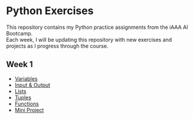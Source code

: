 # Python Exercises

This repository contains my Python practice assignments from the iAAA AI Bootcamp.  
Each week, I will be updating this repository with new exercises and projects as I progress through the course.

## Week 1
- [Variables](week1/variables/)
- [Input & Output](week1/input_output/)
- [Lists](week1/lists/)
- [Tuples](week1/tuples/)
- [Functions](week1/functions/)
- [Mini Project](week1/mini_project/)
